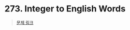 # 273. Integer to English Words

> [문제 링크](https://leetcode.com/problems/integer-to-english-words/description/?envType=daily-question&envId=2024-08-07)
